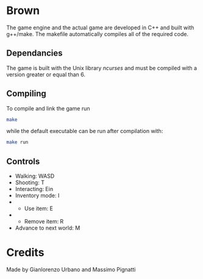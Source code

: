 # Brown

The game engine and the actual game are developed in C++ and built with g++/make. The makefile automatically compiles all of the required code.

## Dependancies

The game is built with the Unix library _ncurses_ and must be compiled with a version greater or equal than 6.

## Compiling

To compile and link the game run

```sh
make
```

while the default executable can be run after compilation with:

```sh
make run
```

## Controls

- Walking: WASD
- Shooting: T
- Interacting: Ein
- Inventory mode: I
- - Use item: E
- - Remove item: R
- Advance to next world: M

# Credits

Made by Gianlorenzo Urbano and Massimo Pignatti
